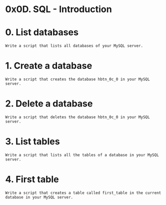 # 0x0D. SQL - Introduction

# 0. List databases

    Write a script that lists all databases of your MySQL server.

# 1. Create a database


    Write a script that creates the database hbtn_0c_0 in your MySQL server.

# 2. Delete a database

    Write a script that deletes the database hbtn_0c_0 in your MySQL server.

 # 3. List tables

    Write a script that lists all the tables of a database in your MySQL server.

# 4. First table


    Write a script that creates a table called first_table in the current database in your MySQL server.

